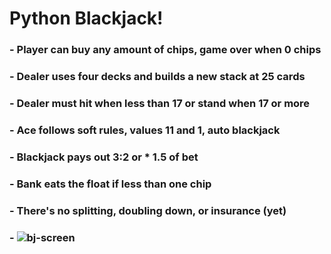 # Python Blackjack!

### - Player can buy any amount of chips, game over when 0 chips
### - Dealer uses four decks and builds a new stack at 25 cards
### - Dealer must hit when less than 17 or stand when 17 or more
### - Ace follows soft rules, values 11 and 1, auto blackjack
### - Blackjack pays out 3:2 or * 1.5 of bet
### - Bank eats the float if less than one chip
### - There's no splitting, doubling down, or insurance (yet)
### - ![bj-screen](https://user-images.githubusercontent.com/38390009/107541884-70f2a900-6b7c-11eb-9c2c-138382bf75d7.png)

